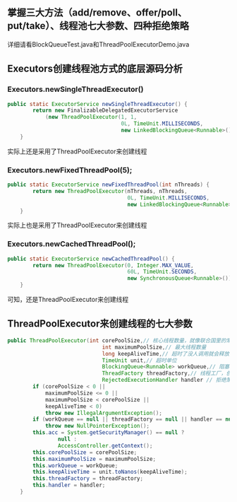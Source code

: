 ## 掌握三大方法（add/remove、offer/poll、put/take）、线程池七大参数、四种拒绝策略
详细请看BlockQueueTest.java和ThreadPoolExecutorDemo.java

## Executors创建线程池方式的底层源码分析
### Executors.newSingleThreadExecutor()
```java
public static ExecutorService newSingleThreadExecutor() {
        return new FinalizableDelegatedExecutorService
            (new ThreadPoolExecutor(1, 1,
                                    0L, TimeUnit.MILLISECONDS,
                                    new LinkedBlockingQueue<Runnable>()));
    }
```
实际上还是采用了ThreadPoolExecutor来创建线程

### Executors.newFixedThreadPool(5);
```java
public static ExecutorService newFixedThreadPool(int nThreads) {
        return new ThreadPoolExecutor(nThreads, nThreads,
                                      0L, TimeUnit.MILLISECONDS,
                                      new LinkedBlockingQueue<Runnable>());
    }
```
实际上也是采用了ThreadPoolExecutor来创建线程

### Executors.newCachedThreadPool();
```java
public static ExecutorService newCachedThreadPool() {
        return new ThreadPoolExecutor(0, Integer.MAX_VALUE,
                                      60L, TimeUnit.SECONDS,
                                      new SynchronousQueue<Runnable>());
    }
```
可知，还是ThreadPoolExecutor来创建线程

## ThreadPoolExecutor来创建线程的七大参数
```java
public ThreadPoolExecutor(int corePoolSize,// 核心线程数量，就像联合国里的常任理事国一样！
                              int maximumPoolSize,// 最大线程数量
                              long keepAliveTime,// 超时了没人调用就会释放线程的时间，不会释放核心线程
                              TimeUnit unit,// 超时单位
                              BlockingQueue<Runnable> workQueue,// 阻塞队列
                              ThreadFactory threadFactory,// 线程工厂，创建线程的，一般不用动
                              RejectedExecutionHandler handler // 拒绝策略) {
        if (corePoolSize < 0 ||
            maximumPoolSize <= 0 ||
            maximumPoolSize < corePoolSize ||
            keepAliveTime < 0)
            throw new IllegalArgumentException();
        if (workQueue == null || threadFactory == null || handler == null)
            throw new NullPointerException();
        this.acc = System.getSecurityManager() == null ?
                null :
                AccessController.getContext();
        this.corePoolSize = corePoolSize;
        this.maximumPoolSize = maximumPoolSize;
        this.workQueue = workQueue;
        this.keepAliveTime = unit.toNanos(keepAliveTime);
        this.threadFactory = threadFactory;
        this.handler = handler;
    }
```